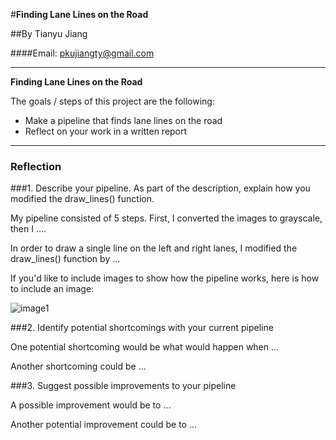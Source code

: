 #**Finding Lane Lines on the Road** 

##By Tianyu Jiang

####Email: pkujiangty@gmail.com

---

**Finding Lane Lines on the Road**

The goals / steps of this project are the following:
* Make a pipeline that finds lane lines on the road
* Reflect on your work in a written report

[image1]: ./test-images/detected_solidWhiteCurve.jpg "SWC"
[image2]: ./test-images/detected_solidWhiteRight.jpg "SWR"
[image3]: ./test-images/detected_solidYellowCurve.jpg "SYC"
[image4]: ./test-images/detected_solidYellowCurve2.jpg "SYC2"
[image5]: ./test-images/detected_solidYellowLeft.jpg "SYL"
[image6]: ./test-images/detected_whiteCarLaneSwitch.jpg "WCLS"

---

### Reflection

###1. Describe your pipeline. As part of the description, explain how you modified the draw_lines() function.

My pipeline consisted of 5 steps. First, I converted the images to grayscale, then I .... 

In order to draw a single line on the left and right lanes, I modified the draw_lines() function by ...

If you'd like to include images to show how the pipeline works, here is how to include an image: 

![image1]


###2. Identify potential shortcomings with your current pipeline


One potential shortcoming would be what would happen when ... 

Another shortcoming could be ...


###3. Suggest possible improvements to your pipeline

A possible improvement would be to ...

Another potential improvement could be to ...
